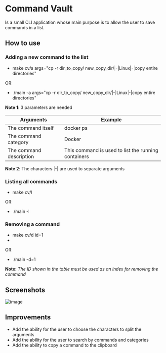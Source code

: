 # Command Vault
Is a small CLI application whose main purpose is to allow the user to save commands in a list.

## How to use

### Adding a new command to the list

- make cv/a args="cp -r dir_to_copy/ new_copy_dir/|-|Linux|-|copy entire directories"

OR

- ./main -a args="cp -r dir_to_copy/ new_copy_dir/|-|Linux|-|copy entire directories"

**Note 1**: 3 parameters are needed

| Arguments         | Example                                               |
| ----------------- | ---------------------------------------------------------------- |
| The command itself      | docker ps |
| The command category    | Docker |
| The command description | This command is used to list the running containers |

**Note 2**: The characters |-| are used to separate arguments

### Listing all commands

- make cv/l

OR

- ./main -l

### Removing a command

- make cv/d id=1
- 
OR

- ./main -d=1

**Note**: *The ID shown in the table must be used as an index for removing the command*

## Screenshots
![image](https://user-images.githubusercontent.com/27534241/183266869-608e0225-e1c5-49b9-a756-e65589fc8ae1.png)

## Improvements

- Add the ability for the user to choose the characters to split the arguments
- Add the ability for the user to search by commands and categories
- Add the ability to copy a command to the clipboard

